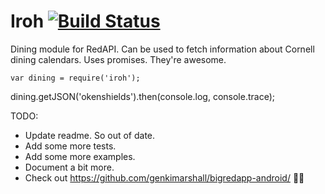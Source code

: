 Iroh [![Build Status](https://travis-ci.org/mrkev/Iroh.svg?branch=master)](https://travis-ci.org/mrkev/Iroh)
=====

Dining module for RedAPI. Can be used to fetch information about Cornell dining calendars. Uses promises. They're awesome.

    var dining = require('iroh');

dining.getJSON('okenshields').then(console.log, console.trace);


TODO: 
 - Update readme. So out of date.
 - Add some more tests. 
 - Add some more examples.
 - Document a bit more. 
 - Check out https://github.com/genkimarshall/bigredapp-android/ 👍🏽
